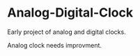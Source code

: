 # Analog-Digital-Clock

Early project of analog and digital clocks.

Analog clock needs improvment.

